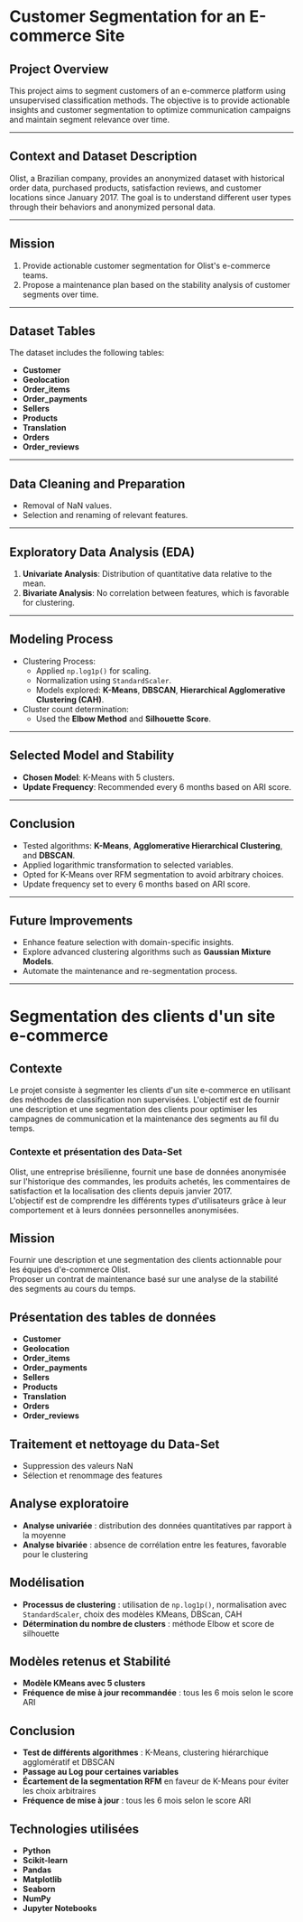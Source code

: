 # Customer Segmentation for an E-commerce Site

## Project Overview  
This project aims to segment customers of an e-commerce platform using unsupervised classification methods. The objective is to provide actionable insights and customer segmentation to optimize communication campaigns and maintain segment relevance over time.

---

## Context and Dataset Description  
Olist, a Brazilian company, provides an anonymized dataset with historical order data, purchased products, satisfaction reviews, and customer locations since January 2017. The goal is to understand different user types through their behaviors and anonymized personal data.

---

## Mission  
1. Provide actionable customer segmentation for Olist's e-commerce teams.  
2. Propose a maintenance plan based on the stability analysis of customer segments over time.

---

## Dataset Tables  
The dataset includes the following tables:  
- **Customer**  
- **Geolocation**  
- **Order_items**  
- **Order_payments**  
- **Sellers**  
- **Products**  
- **Translation**  
- **Orders**  
- **Order_reviews**  

---

## Data Cleaning and Preparation  
- Removal of NaN values.  
- Selection and renaming of relevant features.  

---

## Exploratory Data Analysis (EDA)  
1. **Univariate Analysis**: Distribution of quantitative data relative to the mean.  
2. **Bivariate Analysis**: No correlation between features, which is favorable for clustering.  

---

## Modeling Process  
- Clustering Process:  
  - Applied `np.log1p()` for scaling.  
  - Normalization using `StandardScaler`.  
  - Models explored: **K-Means**, **DBSCAN**, **Hierarchical Agglomerative Clustering (CAH)**.  
- Cluster count determination:  
  - Used the **Elbow Method** and **Silhouette Score**.

---

## Selected Model and Stability  
- **Chosen Model**: K-Means with 5 clusters.  
- **Update Frequency**: Recommended every 6 months based on ARI score.  

---

## Conclusion  
- Tested algorithms: **K-Means**, **Agglomerative Hierarchical Clustering**, and **DBSCAN**.  
- Applied logarithmic transformation to selected variables.  
- Opted for K-Means over RFM segmentation to avoid arbitrary choices.  
- Update frequency set to every 6 months based on ARI score.

---

## Future Improvements  
- Enhance feature selection with domain-specific insights.  
- Explore advanced clustering algorithms such as **Gaussian Mixture Models**.  
- Automate the maintenance and re-segmentation process.

---

# Segmentation des clients d'un site e-commerce

## Contexte

Le projet consiste à segmenter les clients d'un site e-commerce en utilisant des méthodes de classification non supervisées. L'objectif est de fournir une description et une segmentation des clients pour optimiser les campagnes de communication et la maintenance des segments au fil du temps.  

### Contexte et présentation des Data-Set

Olist, une entreprise brésilienne, fournit une base de données anonymisée sur l'historique des commandes, les produits achetés, les commentaires de satisfaction et la localisation des clients depuis janvier 2017.  
L'objectif est de comprendre les différents types d'utilisateurs grâce à leur comportement et à leurs données personnelles anonymisées.  

## Mission

Fournir une description et une segmentation des clients actionnable pour les équipes d'e-commerce Olist.  
Proposer un contrat de maintenance basé sur une analyse de la stabilité des segments au cours du temps.

## Présentation des tables de données

- **Customer**
- **Geolocation**
- **Order_items**
- **Order_payments**
- **Sellers**
- **Products**
- **Translation**
- **Orders**
- **Order_reviews**

## Traitement et nettoyage du Data-Set

- Suppression des valeurs NaN  
- Sélection et renommage des features

## Analyse exploratoire

- **Analyse univariée** : distribution des données quantitatives par rapport à la moyenne  
- **Analyse bivariée** : absence de corrélation entre les features, favorable pour le clustering  

## Modélisation

- **Processus de clustering** : utilisation de `np.log1p()`, normalisation avec `StandardScaler`, choix des modèles KMeans, DBScan, CAH  
- **Détermination du nombre de clusters** : méthode Elbow et score de silhouette  

## Modèles retenus et Stabilité

- **Modèle KMeans avec 5 clusters**  
- **Fréquence de mise à jour recommandée** : tous les 6 mois selon le score ARI  

## Conclusion

- **Test de différents algorithmes** : K-Means, clustering hiérarchique agglomératif et DBSCAN  
- **Passage au Log pour certaines variables**  
- **Écartement de la segmentation RFM** en faveur de K-Means pour éviter les choix arbitraires  
- **Fréquence de mise à jour** : tous les 6 mois selon le score ARI  

## Technologies utilisées

- **Python**
- **Scikit-learn**
- **Pandas**
- **Matplotlib**
- **Seaborn**
- **NumPy**
- **Jupyter Notebooks**

